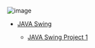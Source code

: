 ![image](https://user-images.githubusercontent.com/82613065/116830599-1766ad00-abb4-11eb-8559-edb6cd6195a0.png)

<ul>
<li> <a href="#">JAVA Swing</a> </li>  
<ul>
<li ><a href="https://github.com/Cetinx/JavaSwing/tree/main/JavaOtomasyon">JAVA Swing Project 1 </a></li> 
</ul>
 </ul> 
	
               
 


